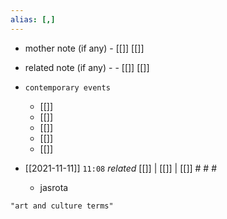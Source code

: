 ```yaml
---
alias: [,]
---
```

- mother note (if any)
		- [[]] [[]]
- related note (if any) -
		- [[]] [[]]
- `contemporary events`
	- [[]]
	- [[]]
	- [[]]
	- [[]]
	- [[]]

- [[2021-11-11]]  `11:08` _related_ [[]] | [[]] | [[]] # # #
	- jasrota

```query
"art and culture terms"
```